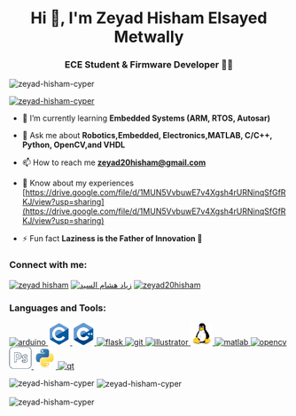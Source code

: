 <h1 align="center">Hi 👋, I'm Zeyad Hisham Elsayed Metwally</h1>
<h3 align="center">ECE Student & Firmware Developer 🧑‍💻</h3>

<p align="left"> <img src="https://komarev.com/ghpvc/?username=zeyad-hisham-cyper&label=Profile%20views&color=0e75b6&style=flat" alt="zeyad-hisham-cyper" /> </p>

<p align="left"> <a href="https://github.com/ryo-ma/github-profile-trophy"><img src="https://github-profile-trophy.vercel.app/?username=zeyad-hisham-cyper" alt="zeyad-hisham-cyper" /></a> </p>

- 🌱 I’m currently learning **Embedded Systems (ARM, RTOS, Autosar)**

- 💬 Ask me about **Robotics,Embedded, Electronics,MATLAB, C/C++, Python, OpenCV,and VHDL**

- 📫 How to reach me **zeyad20hisham@gmail.com**

- 📄 Know about my experiences [https://drive.google.com/file/d/1MUN5VvbuwE7v4Xgsh4rURNinqSfGfRKJ/view?usp=sharing](https://drive.google.com/file/d/1MUN5VvbuwE7v4Xgsh4rURNinqSfGfRKJ/view?usp=sharing)

- ⚡ Fun fact **Laziness is the Father of Innovation 🦥**

<h3 align="left">Connect with me:</h3>
<p align="left">
<a href="https://linkedin.com/in/zeyad hisham" target="blank"><img align="center" src="https://raw.githubusercontent.com/rahuldkjain/github-profile-readme-generator/master/src/images/icons/Social/linked-in-alt.svg" alt="zeyad hisham" height="30" width="40" /></a>
<a href="https://fb.com/زياد هشام السيد" target="blank"><img align="center" src="https://raw.githubusercontent.com/rahuldkjain/github-profile-readme-generator/master/src/images/icons/Social/facebook.svg" alt="زياد هشام السيد" height="30" width="40" /></a>
<a href="https://www.hackerrank.com/zeyad20hisham" target="blank"><img align="center" src="https://raw.githubusercontent.com/rahuldkjain/github-profile-readme-generator/master/src/images/icons/Social/hackerrank.svg" alt="zeyad20hisham" height="30" width="40" /></a>
</p>

<h3 align="left">Languages and Tools:</h3>
<p align="left"> <a href="https://www.arduino.cc/" target="_blank" rel="noreferrer"> <img src="https://cdn.worldvectorlogo.com/logos/arduino-1.svg" alt="arduino" width="40" height="40"/> </a> <a href="https://www.cprogramming.com/" target="_blank" rel="noreferrer"> <img src="https://raw.githubusercontent.com/devicons/devicon/master/icons/c/c-original.svg" alt="c" width="40" height="40"/> </a> <a href="https://www.w3schools.com/cpp/" target="_blank" rel="noreferrer"> <img src="https://raw.githubusercontent.com/devicons/devicon/master/icons/cplusplus/cplusplus-original.svg" alt="cplusplus" width="40" height="40"/> </a> <a href="https://flask.palletsprojects.com/" target="_blank" rel="noreferrer"> <img src="https://www.vectorlogo.zone/logos/pocoo_flask/pocoo_flask-icon.svg" alt="flask" width="40" height="40"/> </a> <a href="https://git-scm.com/" target="_blank" rel="noreferrer"> <img src="https://www.vectorlogo.zone/logos/git-scm/git-scm-icon.svg" alt="git" width="40" height="40"/> </a> <a href="https://www.adobe.com/in/products/illustrator.html" target="_blank" rel="noreferrer"> <img src="https://www.vectorlogo.zone/logos/adobe_illustrator/adobe_illustrator-icon.svg" alt="illustrator" width="40" height="40"/> </a> <a href="https://www.linux.org/" target="_blank" rel="noreferrer"> <img src="https://raw.githubusercontent.com/devicons/devicon/master/icons/linux/linux-original.svg" alt="linux" width="40" height="40"/> </a> <a href="https://www.mathworks.com/" target="_blank" rel="noreferrer"> <img src="https://upload.wikimedia.org/wikipedia/commons/2/21/Matlab_Logo.png" alt="matlab" width="40" height="40"/> </a> <a href="https://opencv.org/" target="_blank" rel="noreferrer"> <img src="https://www.vectorlogo.zone/logos/opencv/opencv-icon.svg" alt="opencv" width="40" height="40"/> </a> <a href="https://www.photoshop.com/en" target="_blank" rel="noreferrer"> <img src="https://raw.githubusercontent.com/devicons/devicon/master/icons/photoshop/photoshop-line.svg" alt="photoshop" width="40" height="40"/> </a> <a href="https://www.python.org" target="_blank" rel="noreferrer"> <img src="https://raw.githubusercontent.com/devicons/devicon/master/icons/python/python-original.svg" alt="python" width="40" height="40"/> </a> <a href="https://www.qt.io/" target="_blank" rel="noreferrer"> <img src="https://upload.wikimedia.org/wikipedia/commons/0/0b/Qt_logo_2016.svg" alt="qt" width="40" height="40"/> </a> </p>

<p><img align="left" src="https://github-readme-stats.vercel.app/api/top-langs?username=zeyad-hisham-cyper&show_icons=true&locale=en&layout=compact" alt="zeyad-hisham-cyper" /></p>

<p>&nbsp;<img align="center" src="https://github-readme-stats.vercel.app/api?username=zeyad-hisham-cyper&show_icons=true&locale=en" alt="zeyad-hisham-cyper" /></p>

<p><img align="center" src="https://github-readme-streak-stats.herokuapp.com/?user=zeyad-hisham-cyper&" alt="zeyad-hisham-cyper" /></p>
